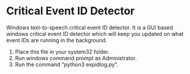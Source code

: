 # Critical Event ID Detector
Windows text-to-speech critical event ID detector.
It is a GUI based windows critical event ID detector which will keep you updated on what event IDs are running in the background.

1) Place this file in your system32 folder.
2) Run windows command prompt as Administrator.
3) Run the command "python3 expidlog.py".
